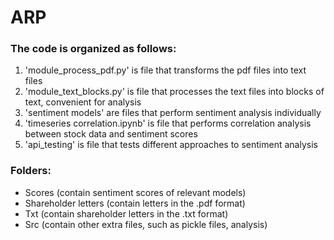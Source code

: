 # ARP

### The code is organized as follows:
1. 'module_process_pdf.py' is file that transforms the pdf files into text files
2. 'module_text_blocks.py' is file that processes the text files into blocks of text, convenient for analysis
3. 'sentiment models' are files that perform sentiment analysis individually
4. 'timeseries correlation.ipynb' is file that performs correlation analysis between stock data and sentiment scores
5. 'api_testing' is file that tests different approaches to sentiment analysis


### Folders:
- Scores (contain sentiment scores of relevant models)
- Shareholder letters (contain letters in the .pdf format)
- Txt (contain shareholder letters in the .txt format)
- Src (contain other extra files, such as pickle files, analysis)
